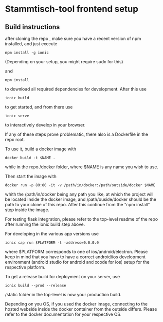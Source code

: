 # Stammtisch-tool frontend setup

## Build instructions

after cloning the repo , make sure you have a recent version of npm installed, and just execute

```console
npm install -g ionic
```

(Depending on your setup, you might require sudo for this)

and

```console
npm install
```

to download all required dependencies for development. After this use

```console
ionic build
```

to get started, and from there use

```console
ìonic serve
```

to interactively develop in your browser.

If any of these steps prove problematic, there also is a Dockerfile in the repo root.

To use it, build a docker image with

```console
docker build -t $NAME .
```

while in the repo /docker folder, where $NAME is any name you wish to use.

Then start the image with

```console
docker run -p 80:80 -it -v /path/in/docker:/path/outside/docker $NAME
```

whith the /path/in/docker being any path you like, at which the project will be located inside the docker image, and /path/ouside/docker should be the path to your clone of this repo.
After this continue from the "npm install" step inside the image.

For testing flask integration, please refer to the top-level readme of the repo after running the ionic build step above.

For developing in the various app versions use

```console
ìonic cap run $PLATFORM -l -address=0.0.0.0
```

where $PLATFORM corresponds to one of ios/android/electron. Please keep in mind that you have to have a correct android/ios development environment (android studio for android and xcode for ios) setup for the respective platform.

To get a release build for deployment on your server, use

```console
ionic build --prod --release
```

/static folder in the top-level is now your production build.

Depending on you OS, if you used the docker image, connecting to the hosted webside inside the docker container from the outside differs. Please refer to the docker documentation for your respective OS.


